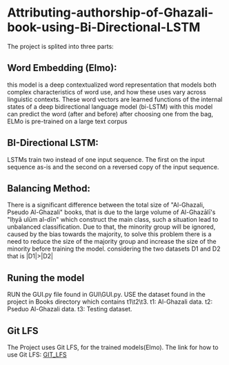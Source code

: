 # Attributing-authorship-of-Ghazali-book-using-Bi-Directional-LSTM
The project is splited into three parts:


## Word Embedding (Elmo):
this model is a deep contextualized word representation that models both complex characteristics of word use, and how these uses vary across linguistic contexts. These word    vectors are learned functions of the internal states of a deep bidirectional language model (bi-LSTM) with this model can predict the word (after and before) after choosing one from the bag, ELMo is pre-trained on a large text corpus

## BI-Directional LSTM:
LSTMs train two instead of one input sequence. The first on the input sequence as-is and the second on a reversed copy of the input sequence. 
  
## Balancing Method:
There is a significant difference between the total size of "Al-Ghazali, Pseudo Al-Ghazali" books, that is due to the large volume of  Al-Ghazālī's "Iḥyā ulūm al-dīn" which construct the main class, such a situation lead to unbalanced classification.
Due to that, the minority group will be ignored, caused by the bias towards the majority, to solve this problem there is a need to reduce the size of the majority group and increase the size of the minority before training the model. 
considering the two datasets D1 and D2 that is |D1|>|D2|

## Runing the model 
RUN the GUI.py file found in GUI\GUI.py.
USE the dataset found in the project in Books directory which contains t1\t2\t3.
t1: Al-Ghazali data.
t2: Pseduo Al-Ghazali data.
t3: Testing dataset.

## Git LFS
The Project uses Git LFS, for the trained models(Elmo).
The link for how to use Git LFS:
[GIT_LFS](https://github.com/git-lfs/git-lfs/blob/main/docs/man/git-lfs-migrate.1.ronn?utm_source=gitlfs_site&utm_medium=doc_man_migrate_link&utm_campaign=gitlfs)

